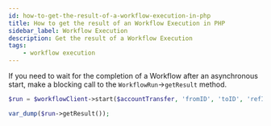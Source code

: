 ```yaml
---
id: how-to-get-the-result-of-a-workflow-execution-in-php
title: How to get the result of an Workflow Execution in PHP
sidebar_label: Workflow Execution
description: Get the result of a Workflow Execution
tags:
    - workflow execution
---
```


If you need to wait for the completion of a Workflow after an asynchronous start, make a blocking call to
the `WorkflowRun`->`getResult` method.

```php
$run = $workflowClient->start($accountTransfer, 'fromID', 'toID', 'refID', 1000);

var_dump($run->getResult());
```
